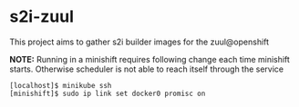 # s2i-zuul

This project aims to gather s2i builder images for the zuul@openshift

**NOTE:** Running in a minishift requires following change each time minishift starts.
Otherwise scheduler is not able to reach itself through the service
```
[localhost]$ minikube ssh
[minishift]$ sudo ip link set docker0 promisc on
```
